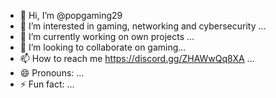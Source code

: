 - 👋 Hi, I’m @popgaming29
- 👀 I’m interested in gaming, networking and cybersecurity ...
- 🌱 I’m currently working on own projects ...
- 💞️ I’m looking to collaborate on gaming...
- 📫 How to reach me https://discord.gg/ZHAWwQq8XA ...
- 😄 Pronouns: ...
- ⚡ Fun fact: ...

<!---
popgaming29/popgaming29 is a ✨ special ✨ repository because its `README.md` (this file) appears on your GitHub profile.
You can click the Preview link to take a look at your changes.
--->
